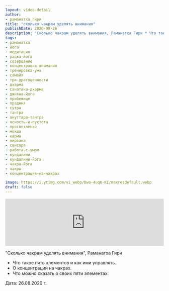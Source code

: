 ```yaml
---
layout: video-detail
author:
- раманатха гири
title: "сколько чакрам уделять внимания"
publishDate: 2020-08-26
description: "Сколько чакрам уделять внимания, Раманатха Гири * Что такое пять элементов и как ими управлять. * О концентрации на чакрах. * Что можно сказать о своих пяти элементах.   Дата  26.08.2020 г."
tags: 
- раманатха
- йога
- медитация
- раджа-йога
- созерцание
- концентрация-внимания
- тренировка-ума
- самайя
- три-драгоценности
- дхарма
- санатана-дхарма
- джняна-йога
- прибежище
- праджня
- сутра
- тантра
- ануттара-тантра
- ясность-и-пустота
- просветление
- мокша
- карма
- нирвана
- сансара
- работа-с-умом
- кундалини
- кундалини-йога
- чакра-йога
- чакры
- концентрация-на-чакрах

image: https://i.ytimg.com/vi_webp/Dwo-4uqK-KI/maxresdefault.webp
draft: false
---
```


<iframe width="100%" src="https://www.youtube.com/embed/Dwo-4uqK-KI" frameborder="0" allowfullscreen=""></iframe> 

 "Сколько чакрам уделять внимания", Раманатха Гири

* Что такое пять элементов и как ими управлять.
* О концентрации на чакрах.
* Что можно сказать о своих пяти элементах.

  
 Дата: 26.08.2020 г.

  

 